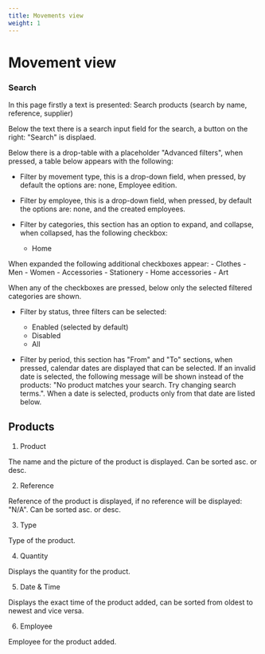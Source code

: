 ```yaml
---
title: Movements view
weight: 1
---
```


# Movement view

### Search

In this page firstly a text is presented: Search products (search by name, reference, supplier) 

Below the text there is a search input field for the search, a button on the right: "Search" is displaed.

Below there is a drop-table with a placeholder "Advanced filters", when pressed, a table below appears with the following:

 - Filter by movement type, this is a drop-down field, when pressed, by default the options are: none, Employee edition.

 - Filter by employee, this is a drop-down field, when pressed, by default the options are: none, and the created employees.

 - Filter by categories, this section has an option to expand, and collapse, when collapsed, has the following checkbox:
    - Home

When expanded the following additional checkboxes appear:
    - Clothes
    - Men
    - Women
    - Accessories
    - Stationery
    - Home accessories
    - Art
    
When any of the checkboxes are pressed, below only the selected filtered categories are shown.

 - Filter by status, three filters can be selected:
    - Enabled (selected by default)
    - Disabled
    - All

 - Filter by period, this section has "From" and "To" sections, when pressed, calendar dates are displayed that can be selected. If an invalid date is selected, the following message will be shown instead of the products: "No product matches your search. Try changing search terms.".
When a date is selected, products only from that date are listed below.

## Products

 1) Product

The name and the picture of the product is displayed. Can be sorted asc. or desc.

 2) Reference
 
Reference of the product is displayed, if no reference will be displayed: "N/A". Can be sorted asc. or desc.

 3) Type

Type of the product.

 4) Quantity

Displays the quantity for the product.

 5) Date & Time

Displays the exact time of the product added, can be sorted from oldest to newest and vice versa.

 6) Employee

Employee for the product added.

